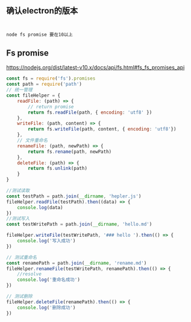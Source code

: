 ## 确认electron的版本
  <h1><script>document.write(process.versions.node)</script></h1>

	node fs promise 要在10以上

## Fs promise
https://nodejs.org/dist/latest-v10.x/docs/api/fs.html#fs_fs_promises_api

```javascript
const fs = require('fs').promises
const path = require('path')
// 统一管理
const fileHelper = {
	readFile: (path) => {
		// return promise
		return fs.readFile(path, { encoding: 'utf8' })
	},
	writeFile: (path, content) => {
		return fs.writeFile(path, content, { encoding: 'utf8'})
	},
	// 文件重命名
	renameFile: (path, newPath) => {
		return fs.rename(path, newPath)
	},
	deleteFile: (path) => {
		return fs.unlink(path)
	}
}

//测试读取
const testPath = path.join(__dirname, 'hepler.js')
fileHelper.readFile(testPath).then((data) => {
	console.log(data)
})
//测试写入
const testWritePath = path.join(__dirname, 'hello.md')

fileHelper.writeFile(testWritePath, '### hello ').then(() => {
	console.log('写入成功')
})

// 测试重命名
const renamePath = path.join(__dirname, 'rename.md')
fileHelper.renameFile(testWritePath, renamePath).then(() => {
	//resolve
	console.log('重命名成功')
})

// 测试删除
fileHelper.deleteFile(renamePath).then(() => {
	console.log('删除成功')
})
```